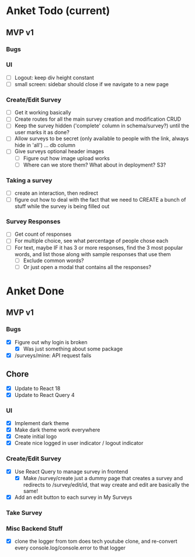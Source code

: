 # Anket Todo (current)
## MVP v1
### Bugs
### UI
- [ ] Logout: keep div height constant
- [ ] small screen: sidebar should close if we navigate to a new page
### Create/Edit Survey
- [ ] Get it working basically
- [ ] Create routes for all the main survey creation and modification CRUD
- [ ] Keep the survey hidden ('complete' column in schema/survey?) until the user marks it as done?
- [ ] Allow surveys to be secret (only available to people with the link, always hide in 'all') ... db column
- [ ] Give surveys optional header images
  - [ ] Figure out how image upload works
  - [ ] Where can we store them? What about in deployment? S3?
### Taking a survey
- [ ] create an interaction, then redirect
- [ ] figure out how to deal with the fact that we need to CREATE a bunch of stuff while the survey is being filled out
### Survey Responses
- [ ] Get count of responses
- [ ] For multiple choice, see what percentage of people chose each
- [ ] For text, maybe IF it has 3 or more responses, find the 3 most popular words, and list those along with sample responses that use them
  - [ ] Exclude common words?
  - [ ] Or just open a modal that contains all the responses?

# Anket Done
## MVP v1
### Bugs
- [x] Figure out why login is broken
  - [x] Was just something about some package
- [x] /surveys/mine: API request fails 
## Chore
- [x] Update to React 18
- [x] Update to React Query 4
### UI
- [x] Implement dark theme
- [x] Make dark theme work everywhere
- [x] Create initial logo
- [x] Create nice logged in user indicator / logout indicator
### Create/Edit Survey
- [x] Use React Query to manage survey in frontend
  - [x] Make /survey/create just a dummy page that creates a survey and redirects to /survey/edit/id, that way create and edit are basically the same!
- [x] Add an edit button to each survey in My Surveys
### Take Survey
### Misc Backend Stuff
- [x] clone the logger from tom does tech youtube clone, and re-convert every console.log/console.error to that logger

